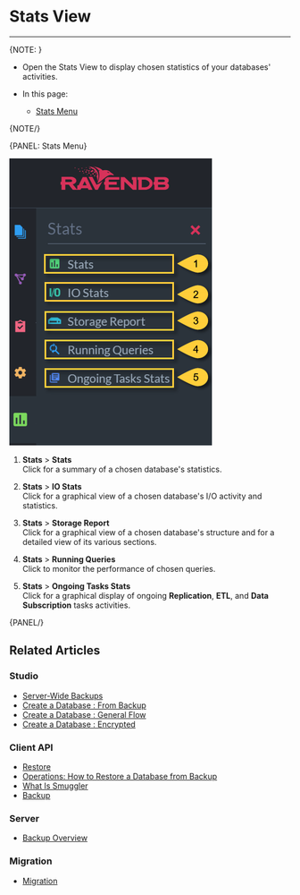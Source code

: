 ﻿# Stats View
---

{NOTE: }

* Open the Stats View to display chosen statistics of your databases' activities.  

* In this page:  
  * [Stats Menu](../../../studio/database/stats/stats-view#stats-menu)  

{NOTE/}

{PANEL: Stats Menu}

![Stats Menu](images/stats-menu.png "Stats Menu")

1. **Stats** > **Stats**  
   Click for a summary of a chosen database's statistics.  

2. **Stats** > **IO Stats**  
   Click for a graphical view of a chosen database's I/O activity and statistics.  

3. **Stats** > **Storage Report**  
   Click for a graphical view of a chosen database's structure and for a detailed 
   view of its various sections.  

4. **Stats** > **Running Queries**  
   Click to monitor the performance of chosen queries.  

5. **Stats** > **Ongoing Tasks Stats**  
   Click for a graphical display of ongoing **Replication**, **ETL**, and **Data Subscription** tasks activities.  

{PANEL/}

## Related Articles  

### Studio  
- [Server-Wide Backups](../../../studio/server/server-wide-backup)
- [Create a Database : From Backup](../../../studio/server/databases/create-new-database/from-backup)  
- [Create a Database : General Flow](../../../studio/server/databases/create-new-database/general-flow)  
- [Create a Database : Encrypted](../../../studio/server/databases/create-new-database/encrypted)  

### Client API  
- [Restore](../../../client-api/operations/maintenance/backup/restore)  
- [Operations: How to Restore a Database from Backup](../../../client-api/operations/server-wide/restore-backup)  
- [What Is Smuggler](../../../client-api/smuggler/what-is-smuggler)  
- [Backup](../../../client-api/operations/maintenance/backup/backup)  

### Server  
- [Backup Overview](../../../server/ongoing-tasks/backup-overview)  

### Migration  
- [Migration](../../../migration/server/data-migration)  



